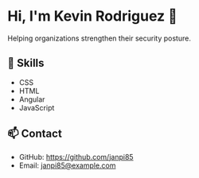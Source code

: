 # Hi, I'm Kevin Rodriguez 👋

Helping organizations strengthen their security posture.

## 🚀 Skills
- CSS
- HTML
- Angular
- JavaScript

## 📫 Contact
- GitHub: https://github.com/janpi85
- Email: janpi85@example.com
